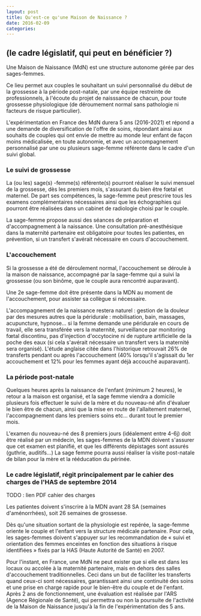 ```yaml
---
layout: post
title: Qu'est-ce qu'une Maison de Naissance ?
date: 2016-02-09
categories:
---
```


## (le cadre législatif, qui peut en bénéficier ?)

Une Maison de Naissance (MdN) est une structure autonome gérée par des sages-femmes.

Ce lieu permet aux couples le souhaitant un suivi personnalisé du début de la grossesse à la période
post-natale, par une équipe restreinte de professionnels, à l'écoute du projet de naisssance de
chacun, pour toute grossesse physiologique (de déroumement normal sans pathologie ni facteurs de
risque particulier).

L'expérimentation en France des MdN durera 5 ans (2016-2021) et répond a une demande de
diversification de l'offre de soins, répondant ainsi aux souhaits de couples qui ont envie de mettre au
monde leur enfant de façon moins médicalisée, en toute autonomie, et avec un accompagnement
personnalisé par une ou plusieurs sage-femme référente dans le cadre d'un suivi global.

### Le suivi de grossesse

La (ou les) sage(s) -femme(s) référente(s) pourront réaliser le suivi mensuel de la grossesse, dès les
premiers mois, s'assurant du bien être fœtal et maternel. De part ses compétences, la sage-femme
peut prescrire tous les examens complémentaires nécessaires ainsi que les échographies qui
pourront être réalisées dans un cabinet de radiologie choisi par le couple.

La sage-femme propose aussi des séances de préparation et d'accompagnement à la naissance.
Une consultation pré-anesthésique dans la maternité partenaire est obligatoire pour toutes les
patientes, en prévention, si un transfert s'avérait nécessaire en cours d'accouchement.

### L'accouchement

Si la grossesse a été de déroulement normal, l'accouchement se déroule à la maison de naissance,
accompagné par la sage-femme qui a suivi la grossesse (ou son binôme, que le couple aura
rencontré auparavant).

Une 2e sage-femme doit être présente dans la MDN au moment de l'accouchement, pour assister sa
collègue si nécessaire.

L'accompagnement de la naissance restera naturel : gestion de la douleur par des mesures autres que
la péridurale : mobilisation, bain, massages, acupuncture, hypnose... si la femme demande une
péridurale en cours de travail, elle sera transférée vers la maternité, surveillance par monitoring
fœtal discontinu, pas d'injection d'occytocine ni de rupture artificielle de la poche des eaux (si cela
s'avérait nécessaire un transfert vers la maternité sera organisé).
L'étude anglaise citée dans l'historique retrouvait 26% de transferts pendant ou après
l'accouchement (40% lorsqu'il s'agissait du 1er accouchement et 12% pour les femmes ayant déjà
accouché auparavant).

### La période post-natale

Quelques heures après la naissance de l'enfant (minimum 2 heures), le retour a la maison est
organisé, et la sage femme viendra a domicile plusieurs fois effectuer le suivi de la mère et du
nouveau-né afin d'évaluer le bien être de chacun, ainsi que la mise en route de l'allaitement
maternel, l'accompagnement dans les premiers soins etc... durant tout le premier mois.

L'examen du nouveau-né des 8 premiers jours (idéalement entre 4-6j) doit être réalisé par un
médecin, les sages-femmes de la MDN doivent s'assurer que cet examen est planifié, et que les
différents dépistages sont assurés (guthrie, auditifs...)
La sage femme pourra aussi réaliser la visite post-natale de bilan pour la mère et la rééducation du
périnée.

### Le cadre législatif, régit principalement par le cahier des charges de l'HAS de septembre 2014

TODO :  lien PDF cahier des charges

Les patientes doivent s'inscrire à la MDN avant 28 SA (semaines d'aménorrhées), soit 26 semaines
de grossesse.

Dès qu'une situation sortant de la physiologie est repérée, la sage-femme oriente le couple et
l'enfant vers la structure médicale partenaire. Pour cela, les sages-femmes doivent s'appuyer sur les
recommandation de « suivi et orientation des femmes enceintes en fonction des situations à risque
identifiées » fixés par la HAS (Haute Autorité de Santé) en 2007.

Pour l'instant, en France, une MdN ne peut exister que si elle est dans les locaux ou accolée à la
maternité partenaire, mais en dehors des salles d'accouchement traditionnelles. Ceci dans un but de
faciliter les transferts quand ceux-ci sont nécessaires, garantissant ainsi une continuité des soins et
une prise en charge rapide pour le bien-être du couple et de l'enfant.
Après 2 ans de fonctionnement, une évaluation est réalisée par l'ARS (Agence Régionale de Santé),
qui permettra ou non la poursuite de l'activité de la Maison de Naissance jusqu'à la fin de
l'expérimentation des 5 ans.
